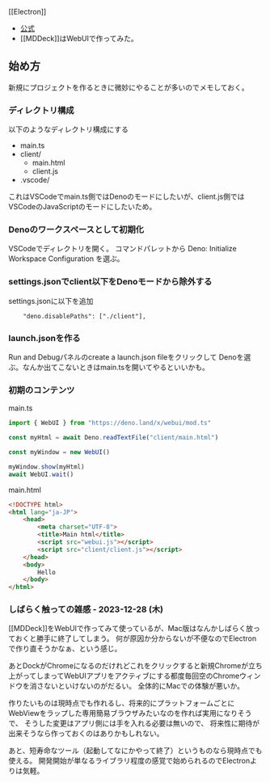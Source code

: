 [[Electron]]

- [公式](https://webui.me/)
- [[MDDeck]]はWebUIで作ってみた。

## 始め方

新規にプロジェクトを作るときに微妙にやることが多いのでメモしておく。

### ディレクトリ構成

以下のようなディレクトリ構成にする

- main.ts
- client/
    - main.html
    - client.js
- .vscode/

これはVSCodeでmain.ts側ではDenoのモードにしたいが、client.js側ではVSCodeのJavaScriptのモードにしたいため。

### Denoのワークスペースとして初期化

VSCodeでディレクトリを開く。
コマンドパレットから Deno: Initialize Workspace Configuration を選ぶ。

### settings.jsonでclient以下をDenoモードから除外する

settings.jsonに以下を追加

```
    "deno.disablePaths": ["./client"],
```

### launch.jsonを作る

Run and Debugパネルのcreate a launch.json fileをクリックして Denoを選ぶ。なんか出てこないときはmain.tsを開いてやるといいかも。


### 初期のコンテンツ

main.ts

```javascript
import { WebUI } from "https://deno.land/x/webui/mod.ts"

const myHtml = await Deno.readTextFile("client/main.html")

const myWindow = new WebUI()

myWindow.show(myHtml)
await WebUI.wait()
```

main.html

```html
<!DOCTYPE html>
<html lang="ja-JP">
    <head>
        <meta charset="UTF-8">
        <title>Main html</title>
        <script src="webui.js"></script>
        <script src="client/client.js"></script>
    </head>
    <body>
        Hello
    </body>
</html>
```

### しばらく触っての雑感 - 2023-12-28 (木)

[[MDDeck]]をWebUIで作ってみて使っているが、Mac版はなんかしばらく放っておくと勝手に終了してしまう。
何が原因か分からないが不便なのでElectronで作り直そうかなぁ、という感じ。

あとDockがChromeになるのだけれどこれをクリックすると新規Chromeが立ち上がってしまってWebUIアプリをアクティブにする都度毎回空のChromeウィンドウを消さないといけないのがだるい。
全体的にMacでの体験が悪いか。

作りたいものは現時点でも作れるし、将来的にプラットフォームごとにWebViewをラップした専用簡易ブラウザみたいなのを作れば実用になりそうで、
そうした変更はアプリ側には手を入れる必要は無いので、
将来性に期待が出来そうなら作っておくのはありかもしれない。

あと、短寿命なツール（起動してなにかやって終了）というものなら現時点でも使える。
開発開始が単なるライブラリ程度の感覚で始められるのでElectronよりは気軽。